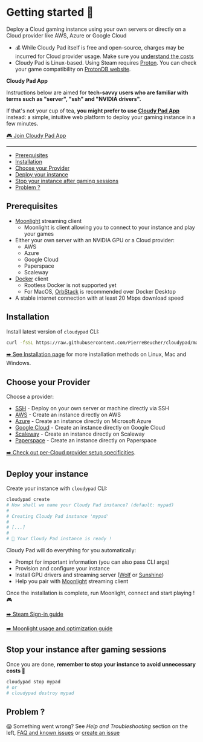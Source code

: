 # Getting started 🚀

Deploy a Cloud gaming instance using your own servers or directly on a Cloud provider like AWS, Azure or Google Cloud

- 💰 While Cloudy Pad itself is free and open-source, charges may be incurred for Cloud provider usage. Make sure you [understand the costs](cost/index.md)
- Cloudy Pad is Linux-based. Using Steam requires [Proton](https://github.com/ValveSoftware/Proton). You can check your game compatibility on [ProtonDB website](https://www.protondb.com/).

**Cloudy Pad App**

Instructions below are aimed for **tech-savvy users who are familiar with terms such as "server", "ssh" and "NVIDIA drivers".**

If that's not your cup of tea, **you might prefer to use [Cloudy Pad App](https://app.cloudypad.gg/sign-in)** instead: a simple, intuitive web platform to deploy your gaming instance in a few minutes.

[🎮 Join Cloudy Pad App](https://app.cloudypad.gg/sign-in)

---

- [Prerequisites](#prerequisites)
- [Installation](#installation)
- [Choose your Provider](#choose-your-provider)
- [Deploy your instance](#deploy-your-instance)
- [Stop your instance after gaming sessions](#stop-your-instance-after-gaming-sessions)
- [Problem ?](#problem-)



## Prerequisites

- [Moonlight](https://moonlight-stream.org/) streaming client
  - Moonlight is client allowing you to connect to your instance and play your games
- Either your own server with an NVIDIA GPU or a Cloud provider:
  - AWS
  - Azure
  - Google Cloud
  - Paperspace
  - Scaleway
- [Docker](https://docs.docker.com/engine/install/) client
  - Rootless Docker is not supported yet
  - For MacOS, [OrbStack](https://orbstack.dev/) is recommended over Docker Desktop
- A stable internet connection with at least 20 Mbps download speed

## Installation 

Install latest version of `cloudypad` CLI:

```sh
curl -fsSL https://raw.githubusercontent.com/PierreBeucher/cloudypad/master/install.sh | bash
```

[➡️ See Installation page](./usage/installation.md) for more installation methods on Linux, Mac and Windows.

## Choose your Provider

Choose a provider:

- [SSH](./cloud-provider-setup/ssh.md) - Deploy on your own server or machine directly via SSH
- [AWS](./cloud-provider-setup/aws.md) - Create an instance directly on AWS
- [Azure](./cloud-provider-setup/azure.md) - Create an instance directly on Microsoft Azure
- [Google Cloud](./cloud-provider-setup/gcp.md) - Create an instance directly on Google Cloud
- [Scaleway](./cloud-provider-setup/scaleway.md) - Create an instance directly on Scaleway
- [Paperspace](./cloud-provider-setup/paperspace.md) - Create an instance directly on Paperspace

[➡️ Check out per-Cloud provider setup specificities](./cloud-provider-setup/index.md).

## Deploy your instance

Create your instance with `cloudypad` CLI:

```sh
cloudypad create
# How shall we name your Cloudy Pad instance? (default: mypad) 
#
# Creating Cloudy Pad instance 'mypad'
#
# [...]
#
# 🥳 Your Cloudy Pad instance is ready !
```

Cloudy Pad will do everything for you automatically:

- Prompt for important information (you can also pass CLI args) 
- Provision and configure your instance
- Install GPU drivers and streaming server ([Wolf](https://games-on-whales.github.io/wolf/stable/) or [Sunshine](https://github.com/LizardByte/Sunshine))
- Help you pair with [Moonlight](https://moonlight-stream.org/) streaming client

Once the installation is complete, run Moonlight, connect and start playing ! 🎮

[➡️ Steam Sign-in guide](./game-launchers/steam.md)

[➡️ Moonlight usage and optimization guide](./help/moonlight-usage.md)

## Stop your instance after gaming sessions

Once you are done, **remember to stop your instance to avoid unnecessary costs 💸**

```sh
cloudypad stop mypad
# or 
# cloudypad destroy mypad
```

## Problem ?

😱 Something went wrong? See _Help and Troubleshooting_ section on the left, [FAQ and known issues](./help/faq.md) or [create an issue](https://github.com/PierreBeucher/cloudypad/issues)
